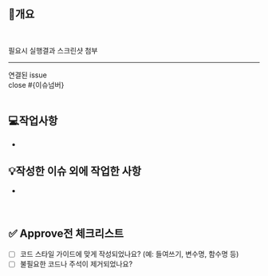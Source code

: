 ## 📖개요

<br>

필요시 실행결과 스크린샷 첨부
<br>

---

연결된 issue <br>
close #{이슈넘버}
<br>
<br>

## 💻작업사항

- <br>

## 💡작성한 이슈 외에 작업한 사항

-

<br>

## ✅ Approve전 체크리스트

- [ ] 코드 스타일 가이드에 맞게 작성되었나요? (예: 들여쓰기, 변수명, 함수명 등)
- [ ] 불필요한 코드나 주석이 제거되었나요?
